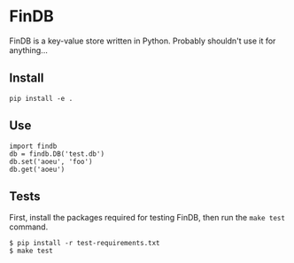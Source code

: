 # FinDB

FinDB is a key-value store written in Python. Probably shouldn't use it for anything...


## Install

```
pip install -e .
```

## Use

```
import findb
db = findb.DB('test.db')
db.set('aoeu', 'foo')
db.get('aoeu')
```

## Tests

First, install the packages required for testing FinDB, then run the `make test` command.

```
$ pip install -r test-requirements.txt
$ make test
```
